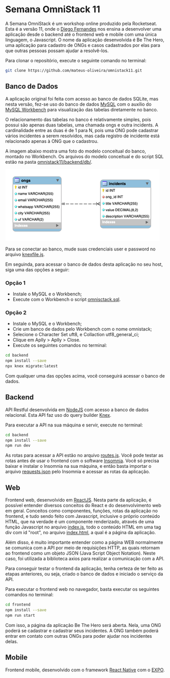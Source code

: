 # Semana OmniStack 11

A Semana OmniStack é um workshop online produzido pela Rocketseat. Esta é a versão 11, onde o [Diego Fernandes](https://github.com/diego3g) nos ensina a desenvolver uma aplicação desde o backend até o frontend web e mobile com uma única linguagem, o Javascript. O nome da aplicação desenvolvida é Be The Hero, uma aplicação para cadastro de ONGs e casos cadastrados por elas para que outras pessoas possam ajudar a resolvê-los.

Para clonar o repositório, execute o seguinte comando no terminal:
```bash
git clone https://github.com/mateus-oliveira/omnistack11.git
``` 

## Banco de Dados 

A aplicação original foi feita com acesso ao banco de dados SQLite, mas nesta versão, fez-se uso do banco de dados [MySQL](https://www.mysql.com/) com o auxílio do [MySQL Workbench](https://www.mysql.com/products/workbench/) para visualização das tabelas diretamente no banco. 

O relacionamento das tabelas no banco é relativamente simples, pois possui são apenas duas tabelas, uma chamada ongs e outra incidents. A cardinalidade entre as duas é de 1 para N, pois uma ONG pode cadastrar vários incidentes a serem resolvidos, mas cada registro de incidente está relacionado apenas à ONG que o cadastrou. 

A imagem abaixo mostra uma foto do modelo conceitual do banco, montado no Workbench. Os arquivos do modelo conceitual e do script SQL estão na pasta [omnistack11/backend/db/](./backend/db/).

![UML](./backend/db/omnistack.png)

Para se conectar ao banco, mude suas credenciais user e password no arquivo [knexfile.js](./backend/knexfile.js). 

Em seguinda, para acessar o banco de dados desta aplicação no seu host, siga uma das opções a seguir:

### Opção 1

* Instale o MySQL e o Workbench;
* Execute com o Workbench o script [omnisctack.sql](./backend/db/omnistack.sql).

### Opção 2

* Instale o MySQL e o Workbench;
* Crie um banco de dados pelo Workbench com o nome omnistack;
* Selecione o Character Set uft8, e Collaction utf8_general_ci;
* Clique em Aplly > Aplly > Close.
* Execute os seguintes comandos no terminal:
```bash
cd backend
npm install --save
npx knex migrate:latest 
```

Com qualquer uma das opções acima, você conseguirá acessar o banco de dados.


## Backend

API Restful desenvolvida em [NodeJS](https://nodejs.org/en/) com acesso a banco de dados relacional. Esta API faz uso do query builder [Knex](http://knexjs.org/).

Para executar a API na sua máquina e servir, execute no terminal:

```bash
cd backend
npm install --save
npm run dev
```

As rotas para acessar a API estão no arquivo [routes.js](./backend/src/routes.js). Você pode testar as rotas antes de usar o frontend com o software [Insomnia](https://insomnia.rest/download/). Você só precisa baixar e instalar o Insomnia na sua máquina, e então basta importar o arquivo [requests.json](./backend/insomnia/requests.json) pelo Insomnia e acessar as rotas da aplicação. 

## Web

Frontend web, desenvolvido em [ReactJS](https://pt-br.reactjs.org/). Nesta parte da aplicação, é possível entender diversos conceitos do React e do desenvolvimento web em geral. Conceitos como componentes, funções, rotas da aplicação no frontend, e tudo sendo feito com Javascript, inclusive o próprio conteúdo HTML, que na verdade é um componente renderizado, através de uma função Javascript no arquivo [index.js](./frontend/src/index.js), todo o conteúdo HTML em uma tag div com id "root", no arquivo [index.html](./frontend/public/index.html), a qual é a página da aplicação.

Além disso, é muito importante entender como a página WEB normalmente se comunica com a API por meio de requisições HTTP, as quais retornam ao frontend como um objeto JSON (Java Script Object Notation). Neste caso, foi utilizada a biblioteca axios para realizar a comunicação com a API.

Para conseguir testar o frontend da aplicação, tenha certeza de ter feito as etapas anteriores, ou seja, criado o banco de dados e iniciado o serviço da API.

Para executar o frontend web no navegador, basta executar os seguintes comandos no terminal:
```bash
cd frontend
npm install --save
npm run start
```
Com isso, a página da aplicação Be The Hero será aberta. Nela, uma ONG poderá se cadastrar e cadastrar seus incidentes. A ONG também poderá entrar em contato com outras ONGs para poder ajudar nos incidentes delas.


## Mobile

Frontend mobile, desenvolvido com o framework [React Native](https://reactnative.dev/) com o [EXPO](https://expo.io/).